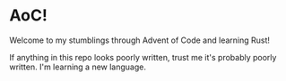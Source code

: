 # AoC!

Welcome to my stumblings through Advent of Code and learning Rust!

If anything in this repo looks poorly written, trust me it's probably poorly written. I'm learning a new language.
